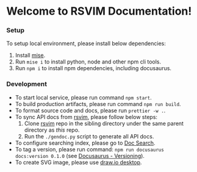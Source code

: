 # Welcome to RSVIM Documentation!

### Setup

To setup local environment, please install below dependencies:

1. Install [mise](https://github.com/jdx/mise).
2. Run `mise i` to install python, node and other npm cli tools.
3. Run `npm i` to install npm dependencies, including docusaurus.

### Development

- To start local service, please run command `npm start`.
- To build production artifacts, please run command `npm run build`.
- To format source code and docs, please run `prettier -w .`.
- To sync API docs from [rsvim](https://github.com/rsvim/rsvim), please follow below steps:
  1. Clone [rsvim](https://github.com/rsvim/rsvim) repo in the sibling directory under the same parent directory as _this_ repo.
  2. Run the `./gendoc.py` script to generate all API docs.
- To configure searching index, please go to [Doc Search](https://docsearch.algolia.com/).
- To tag a version, please run command: `npm run docusaurus docs:version 0.1.0` (see [Docusaurus - Versioning](https://docusaurus.io/docs/versioning)).
- To create SVG image, please use [draw.io desktop](https://github.com/jgraph/drawio-desktop/releases).
